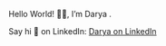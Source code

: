 Hello World! 🙋‍♀️, I’m Darya .

Say hi 👋  on LinkedIn: [Darya on LinkedIn](https://www.linkedin.com/in/daryalapata/)

